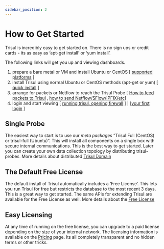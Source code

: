 ```yaml
---
sidebar_position: 2
---
```


# How to Get Started

Trisul is incredibly easy to get started on. There is no sign ups or
credit cards - its as easy as ‘apt-get install’ or ‘yum install’.

The following links will get you up and viewing dashboards.

1. prepare a bare metal or VM and install Ubuntu or CentOS \[
   [supported platforms](https://www.trisul.org/download/) \]
2. install Trisul using normal Ubuntu or CentOS methods (apt-get or
   yum) \[ [quick install](https://www.trisul.org/download/) \]
3. arrange for packets or Netflow to reach the Trisul Probe \[ [How to
   feed packets to Trisul](/docs/ug/install/input_packets) , [how
   to send
   Netflow/SFlow/IPFIX/etc](/docs/ug/install/input_netflow)\]
4. login and start viewing \[ [running trisul, opening
   firewall](/docs/ug/install/startstop) \] \| \[[your first
   login](/docs/ug/basicusage/) \]

## Single Probe

The easiest way to start is to use our *meta packages* “Trisul Full
(CentOS) or trisul-full (Ubuntu)”. This will install all components on a
single box with secure internal communications. This is the best way to
get started. Later you can create your own data collection topology by
distributing trisul-probes. More details about distributed [Trisul
Domain](/docs/ug/domain)

## The Default Free License

The default install of Trisul automatically includes a ‘Free License’.
This lets you run Trisul for free but restricts the database to the most
recent 3 days. This is a great way to get started. The same APIs for
extending Trisul are available for the Free License as well. More
details about the [Free License](https://www.trisul.org/free-license/)

## Easy Licensing

At any time of running on the free license, you can upgrade to a paid
license depending on the size of your internal network. The licensing
information is available on the [Pricing](https://www.trisul.org/pricing/) page. Its all
completely transparent and no hidden terms or other tricks.
